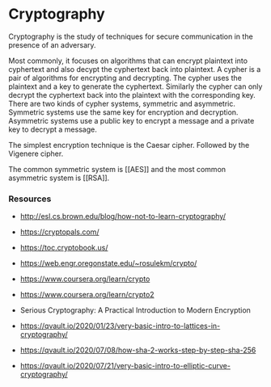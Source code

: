 # Cryptography

Cryptography is the study of techniques for secure communication in the presence of an adversary.

Most commonly, it focuses on algorithms that can encrypt plaintext into cyphertext and also decypt the cyphertext back into plaintext. A cypher is a pair of algorithms for encrypting and decrypting. The cypher uses the plaintext and a key to generate the cyphertext. Similarly the cypher can only decrypt the cyphertext back into the plaintext with the corresponding key. There are two kinds of cypher systems, symmetric and asymmetric. Symmetric systems use the same key for encryption and decryption. Asymmetric systems use a public key to encrypt a message and a private key to decrypt a message.

The simplest encryption technique is the Caesar cipher. Followed by the Vigenere cipher.

The common symmetric system is [[AES]] and the most common asymmetric system is [[RSA]].

### Resources

- http://esl.cs.brown.edu/blog/how-not-to-learn-cryptography/
- https://cryptopals.com/
- https://toc.cryptobook.us/
- https://web.engr.oregonstate.edu/~rosulekm/crypto/
- https://www.coursera.org/learn/crypto
- https://www.coursera.org/learn/crypto2

- Serious Cryptography: A Practical Introduction to Modern Encryption

- https://qvault.io/2020/01/23/very-basic-intro-to-lattices-in-cryptography/
- https://qvault.io/2020/07/08/how-sha-2-works-step-by-step-sha-256
- https://qvault.io/2020/07/21/very-basic-intro-to-elliptic-curve-cryptography/